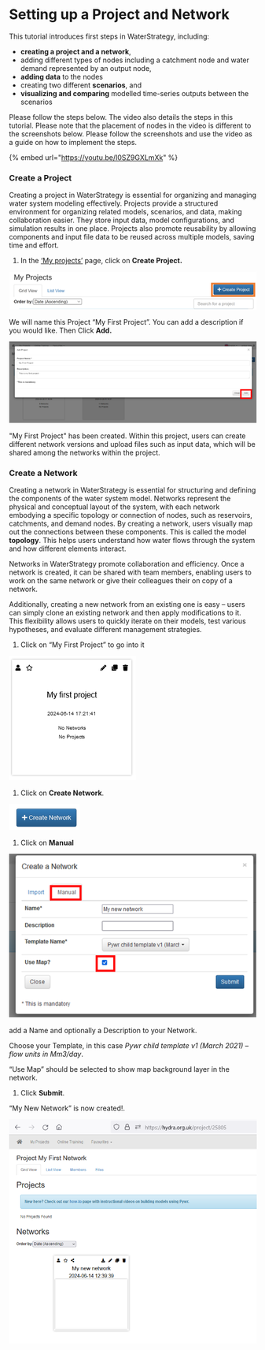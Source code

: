 # Setting up a Project and Network

This tutorial introduces first steps in WaterStrategy, including:

* **creating a project and a network**,
* adding different types of nodes including a catchment node and water demand represented by an output node,
* **adding data** to the nodes
* creating two different **scenarios**, and
* **visualizing and comparing** modelled time-series outputs between the scenarios

Please follow the steps below. The video also details the steps in this tutorial. Please note that the placement of nodes in the video is different to the screenshots below. Please follow the screenshots and use the video as a guide on how to implement the steps.

{% embed url="https://youtu.be/I0SZ9GXLmXk" %}

### Create a Project

Creating a project in WaterStrategy is essential for organizing and managing water system modeling effectively. Projects provide a structured environment for organizing related models, scenarios, and data, making collaboration easier. They store input data, model configurations, and simulation results in one place. Projects also promote reusability by allowing components and input file data to be reused across multiple models, saving time and effort.

1. In the [‘My projects’](https://hydra.org.uk/projects) page, click on **Create Project.**

![](<../../../.gitbook/assets/0 (8).png>)

We will name this Project “My First Project”. You can add a description if you would like. Then Click **Add.**

![](<../../../.gitbook/assets/1 (8).png>)

"My First Project" has been created. Within this project, users can create different network versions and upload files such as input data, which will be shared among the networks within the project.

### Create a Network

Creating a network in WaterStrategy is essential for structuring and defining the components of the water system model. Networks represent the physical and conceptual layout of the system, with each network embodying a specific topology or connection of nodes, such as reservoirs, catchments, and demand nodes. By creating a network, users visually map out the connections between these components. This is called the model **topology**. This helps users understand how water flows through the system and how different elements interact.

Networks in WaterStrategy promote collaboration and efficiency. Once a network is created, it can be shared with team members, enabling users to work on the same network or give their colleagues their on copy of a network.

Additionally, creating a new network from an existing one is easy – users can simply clone an existing network and then apply modifications to it. This flexibility allows users to quickly iterate on their models, test various hypotheses, and evaluate different management strategies.

1. Click on “My First Project” to go into it

![](<../../../.gitbook/assets/2 (7).png>)

1. Click on **Create Network**.

![](<../../../.gitbook/assets/3 (7).png>)

1. Click on **Manual**

![](<../../../.gitbook/assets/4 (7).png>)

add a Name and optionally a Description to your Network.

Choose your Template, in this case _Pywr child template v1 (March 2021) – flow units in Mm3/day_.&#x20;

“Use Map” should be selected to show map background layer in the network.

1. Click **Submit**.

“My New Network” is now created!.

![](<../../../.gitbook/assets/5 (6).png>)
